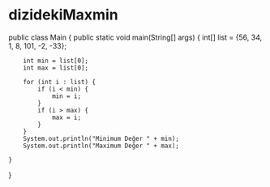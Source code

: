 # dizidekiMaxmin
public class Main {
    public static void main(String[] args) {
        int[] list = {56, 34, 1, 8, 101, -2, -33};

        int min = list[0];
        int max = list[0];

        for (int i : list) {
            if (i < min) {
                min = i;
            }
            if (i > max) {
                max = i;
            }
        }
        System.out.println("Minimum Değer " + min);
        System.out.println("Maximum Değer " + max);

    }
}
